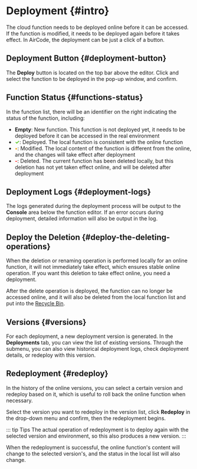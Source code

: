 # Deployment {#intro}

The cloud function needs to be deployed online before it can be accessed. If the function is modified, it needs to be deployed again before it takes effect. In AirCode, the deployment can be just a click of a button.

## Deployment Button {#deployment-button}

The **Deploy** button is located on the top bar above the editor. Click and select the function to be deployed in the pop-up window, and confirm.

<ACImage src="/_images/1671517933039.png" mode="light" />
<ACImage src="/_images/1671517968047.png" mode="dark" />

## Function Status {#functions-status}

In the function list, there will be an identifier on the right indicating the status of the function, including:

<ACImage src="/_images/1671518075513.png" mode="light" />
<ACImage src="/_images/1671518232132.png" mode="dark" />

- **Empty**: New function. This function is not deployed yet, it needs to be deployed before it can be accessed in the real environment
- <span style="color:#52C41A;">**✓**</span>: Deployed. The local function is consistent with the online function
- <span style="color:#F5A623;">**•**</span>: Modified. The local content of the function is different from the online, and the changes will take effect after deployment
- <span style="color:#f00;">**-**</span>: Deleted. The current function has been deleted locally, but this deletion has not yet taken effect online, and will be deleted after deployment

## Deployment Logs {#deployment-logs}

The logs generated during the deployment process will be output to the **Console** area below the function editor. If an error occurs during deployment, detailed information will also be output in the log.

<ACImage src="/_images/1671518321538.png" mode="light" />
<ACImage src="/_images/1671518299222.png" mode="dark" />

## Deploy the Deletion {#deploy-the-deleting-operations}

When the deletion or renaming operation is performed locally for an online function, it will not immediately take effect, which ensures stable online operation. If you want this deletion to take effect online, you need a deployment.

<ACImage src="/_images/1671518414900.png" mode="light" />
<ACImage src="/_images/1671518437944.png" mode="dark" />

After the delete operation is deployed, the function can no longer be accessed online, and it will also be deleted from the local function list and put into the [Recycle Bin](/guide/functions/recycle).

## Versions {#versions}

For each deployment, a new deployment version is generated. In the **Deployments** tab, you can view the list of existing versions. Through the submenu, you can also view historical deployment logs, check deployment details, or redeploy with this version.

<ACImage src="/_images/1671518583069.png" mode="light" />
<ACImage src="/_images/1671518674280.png" mode="dark" />

## Redeployment {#redeploy}

In the history of the online versions, you can select a certain version and redeploy based on it, which is useful to roll back the online function when necessary.

<ACImage src="/_images/1671518780109.png" mode="light" />
<ACImage src="/_images/1671518807115.png" mode="dark" />

Select the version you want to redeploy in the version list, click **Redeploy** in the drop-down menu and confirm, then the redeployment begins.

<ACImage src="/_images/1671518837884.png" mode="light" />
<ACImage src="/_images/1671518863321.png" mode="dark" />

::: tip Tips
The actual operation of redeployment is to deploy again with the selected version and environment, so this also produces a new version.
:::

When the redeployment is successful, the online function's content will change to the selected version's, and the status in the local list will also change.
